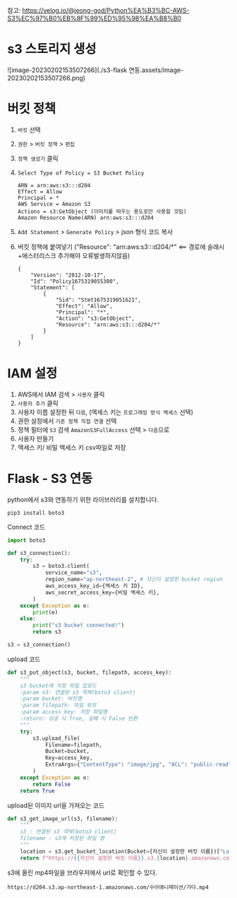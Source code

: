 참고: https://velog.io/@jeong-god/Python%EA%B3%BC-AWS-S3%EC%97%B0%EB%8F%99%ED%95%98%EA%B8%B0



# s3 스토리지 생성

![image-20230202153507266](./s3-flask 연동.assets/image-20230202153507266.png)



# 버킷 정책

1. `버킷` 선택

2. `권한`  >  `버킷 정책` > `편집`

3. `정책 생성기` 클릭

4. ```
   Select Type of Policy = S3 Bucket Policy
   
   ARN = arn:aws:s3:::d204
   Effect = Allow
   Principal = *
   AWS Service = Amazon S3
   Actions = s3:GetObject (이미지를 띄우는 용도로만 사용할 것임)
   Amazon Resource Name(ARN) arn:aws:s3:::d204
   ```

5. `Add Statement` > `Generate Policy` > json 형식 코드 복사

6. 버킷 정책에 붙여넣기 ("Resource": "arn:aws:s3:::d204/*"  <== 경로에 슬래시+애스터리스크 추가해야 오류발생하지않음)

   ```
   {
       "Version": "2012-10-17",
       "Id": "Policy1675319055300",
       "Statement": [
           {
               "Sid": "Stmt1675319051621",
               "Effect": "Allow",
               "Principal": "*",
               "Action": "s3:GetObject",
               "Resource": "arn:aws:s3:::d204/*"
           }
       ]
   }
   ```

   



# IAM 설정

1. AWS에서 IAM 검색 > `사용자` 클릭
2. `사용자 추가` 클릭
3. 사용자 이름 설정한 뒤 `다음`, (엑세스 키는 `프로그래밍 방식 엑세스` 선택)
4. 권한 설정에서 `기존 정책 직접 연결` 선택
5. 정책 필터에 `S3` 검색 `AmazonS3FullAccess` 선택 > `다음`으로
6. 사용자 만들기
7. 액세스 키/ 비밀 액세스 키 csv파일로 저장



# Flask - S3 연동

python에서 s3와 연동하기 위한 라이브러리를 설치합니다.

```
pip3 install boto3
```



Connect 코드

```python
import boto3

def s3_connection():
    try:
        s3 = boto3.client(
            service_name="s3",
            region_name="ap-northeast-2", # 자신이 설정한 bucket region
            aws_access_key_id={엑세스 키 ID},
            aws_secret_access_key={비밀 엑세스 키},
        )
    except Exception as e:
        print(e)
    else:
        print("s3 bucket connected!")
        return s3

s3 = s3_connection()
```



upload 코드

```python
def s3_put_object(s3, bucket, filepath, access_key):
    """
    s3 bucket에 지정 파일 업로드
    :param s3: 연결된 s3 객체(boto3 client)
    :param bucket: 버킷명
    :param filepath: 파일 위치
    :param access_key: 저장 파일명
    :return: 성공 시 True, 실패 시 False 반환
    """
    try:
        s3.upload_file(
            Filename=filepath,
            Bucket=bucket,
            Key=access_key,
            ExtraArgs={"ContentType": "image/jpg", "ACL": "public-read"},
        )
    except Exception as e:
        return False
    return True
```



upload된 이미지 url을 가져오는 코드

```python
def s3_get_image_url(s3, filename):
    """
    s3 : 연결된 s3 객체(boto3 client)
    filename : s3에 저장된 파일 명
    """
    location = s3.get_bucket_location(Bucket={자신이 설정한 버킷 이름})["LocationConstraint"]
    return f"https://{{자신이 설정한 버킷 이름}}.s3.{location}.amazonaws.com/{filename}.jpg"
```



s3에 올린 mp4파일을 브라우저에서 url로 확인할 수 있다.

```
https://d204.s3.ap-northeast-1.amazonaws.com/수어애니메이션/가다.mp4
```



